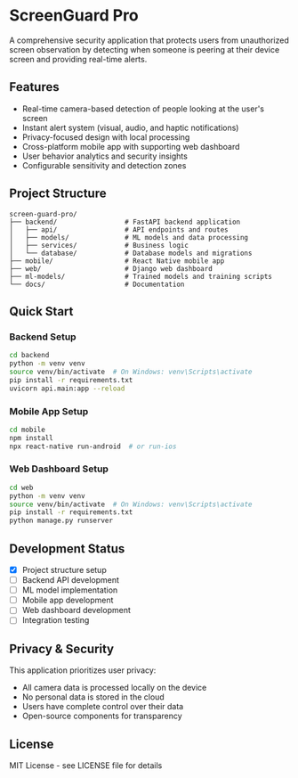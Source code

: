 # ScreenGuard Pro

A comprehensive security application that protects users from unauthorized screen observation by detecting when someone is peering at their device screen and providing real-time alerts.

## Features

- Real-time camera-based detection of people looking at the user's screen
- Instant alert system (visual, audio, and haptic notifications)
- Privacy-focused design with local processing
- Cross-platform mobile app with supporting web dashboard
- User behavior analytics and security insights
- Configurable sensitivity and detection zones

## Project Structure

```
screen-guard-pro/
├── backend/                 # FastAPI backend application
│   ├── api/                 # API endpoints and routes
│   ├── models/              # ML models and data processing
│   ├── services/            # Business logic
│   └── database/            # Database models and migrations
├── mobile/                  # React Native mobile app
├── web/                     # Django web dashboard
├── ml-models/               # Trained models and training scripts
└── docs/                    # Documentation
```

## Quick Start

### Backend Setup
```bash
cd backend
python -m venv venv
source venv/bin/activate  # On Windows: venv\Scripts\activate
pip install -r requirements.txt
uvicorn api.main:app --reload
```

### Mobile App Setup
```bash
cd mobile
npm install
npx react-native run-android  # or run-ios
```

### Web Dashboard Setup
```bash
cd web
python -m venv venv
source venv/bin/activate  # On Windows: venv\Scripts\activate
pip install -r requirements.txt
python manage.py runserver
```

## Development Status

- [x] Project structure setup
- [ ] Backend API development
- [ ] ML model implementation
- [ ] Mobile app development
- [ ] Web dashboard development
- [ ] Integration testing

## Privacy & Security

This application prioritizes user privacy:
- All camera data is processed locally on the device
- No personal data is stored in the cloud
- Users have complete control over their data
- Open-source components for transparency

## License

MIT License - see LICENSE file for details
